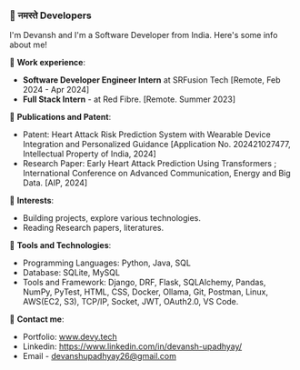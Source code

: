 <!-- ### 👋 नमस्ते Developers, This is Devansh Upadhyay -->
<!-- <p align="center"><img src="https://i.ibb.co/S3FwFX7/Developer.jpg" alt="Developer" border="0"></p> -->
<!-- As a Aspiring Software Developer from India, I am deeply committed to using technology to solve complex problems. My academic and recreational projects are where I try to apply my knowledge. I spend all of my time learning, researching, reading books, and exercising (mainly gym and cricket). I also do freelancing sometimes. My freelancing projects mostly includes Web Development and Machine Learning Models. Currently learning DevOps and MLOps.  -->
<!-- 
<img align='right' src='https://user-images.githubusercontent.com/5713670/87202985-820dcb80-c2b6-11ea-9f56-7ec461c497c3.gif' width='200"'> -->
<!-- 
### 🚀 Languages and Tools
<img src="https://img.shields.io/badge/-C%20&%20C++-659ad2?style=flat&logo=c%2B%2B&logoColor=ffffff"> <img src="https://img.shields.io/badge/-Java 17-06305b?style=flat&logo=java&logoColor=white"> <img src="https://img.shields.io/badge/-Python%203-black?style=flat&logo=python&logoColor=white"> <br/>
<img src="https://img.shields.io/badge/-JavaScript-black?style=flat&logo=javascript&logoColor=eed718"> <img src="https://img.shields.io/badge/%20-SQL-blue"> <img src="https://img.shields.io/badge/Spring Boot-c0ffee"><br/> <img src="https://img.shields.io/badge/Django-266d57"> <img src="https://img.shields.io/badge/Flask-645C77"> <img src="https://img.shields.io/badge/NoSQL-DF927D"><br/> <img src="https://img.shields.io/badge/PyTorch-EB255E"> <img src="https://img.shields.io/badge/Generative AI-C63DBE"> -->

<!-- ### 🤖 GitHub Stats

<!-- <p><img align="center" src="https://github-readme-streak-stats.herokuapp.com/?user=devanshupadhyay26&" alt="devanshupadhyay26" /></p>-->
<!-- <p>&nbsp;<img align="center" src="https://github-readme-stats.vercel.app/api?username=devanshupadhyay26&show_icons=true&locale=en" alt="devanshupadhyay26" /></p> -->


### 👋 नमस्ते Developers

I'm Devansh and I'm a Software Developer from India. Here's some info about me!

🌱  **Work experience**: <br>
- **Software Developer Engineer Intern** at SRFusion Tech [Remote, Feb 2024 - Apr 2024]
- **Full Stack Intern** - at Red Fibre. [Remote. Summer 2023]

🌱 **Publications and Patent**:<br>
- Patent: Heart Attack Risk Prediction System with Wearable Device Integration and Personalized Guidance [Application No. 202421027477, Intellectual Property of India, 2024]
- Research Paper: Early Heart Attack Prediction Using Transformers ; International Conference on Advanced Communication, Energy and Big Data. [AIP, 2024]

🌱 **Interests**:<br>
- Building projects, explore various technologies.
- Reading Research papers, literatures.

🌱 **Tools and Technologies**:<br>
- Programming Languages: Python, Java, SQL
- Database: SQLite, MySQL
- Tools and Framework: Django, DRF, Flask, SQLAlchemy, Pandas, NumPy, PyTest, HTML, CSS, Docker, Ollama, Git, Postman, Linux, AWS(EC2, S3), TCP/IP, Socket, JWT, OAuth2.0, VS Code.

🌱 **Contact me**:<br>
- Portfolio: www.devy.tech
- Linkedin: https://www.linkedin.com/in/devansh-upadhyay/
- Email - devanshupadhyay26@gmail.com
<!--|  <a href="https://github.com/DevanshUpadhyay26"><img src="https://github.com/rkasale28/rkasale28/blob/master/icons/engineer.png" width="150px" height="150px" /></a> |
|:---------------------------------------------------------------------------------------------------------------------------------------: |
|✉️ *devanshupadhyay26@gmail.com*|
|<a href="https://www.devy.tech/"><img src="https://github.com/rkasale28/rkasale28/blob/master/icons/icons8-website-96.png" width="32px" height="32px"></a> &nbsp; &nbsp; <a href="https://www.linkedin.com/in/devansh-upadhyay/"><img src="https://i.ibb.co/Kx2GSrT/linkedin.png" width="32px" height="32px"></a> &nbsp; &nbsp; <a href="https://twitter.com/___Devansh___"><img src="https://img.icons8.com/color/344/twitter--v1.png" width="32px" height="32px"></a> &nbsp; &nbsp; <a href="https://devanshupadhyay01.medium.com/"><img src="https://img.icons8.com/?size=100&id=sIQ7pEkjnEJW&format=png&color=000000" width="32px" height="32px"></a> &nbsp; &nbsp; |
<p align="left"></p> -->
<!--
**Fryingpannn/Fryingpannn** is a ✨ _special_ ✨ repository because its `README.md` (this file) appears on your GitHub profile.

Here are some ideas to get you started:

- 🔭 I’m currently working on ...
- 🌱 I’m currently learning ...
- 👯 I’m looking to collaborate on ...
- 🤔 I’m looking for help with ...
- 💬 Ask me about ...
- 📫 How to reach me: ...
- 😄 Pronouns: ...
- ⚡ Fun fact: ...
-->
